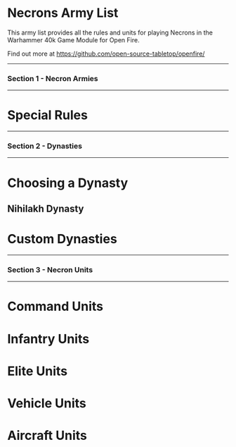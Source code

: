 # Necrons Army List

This army list provides all the rules and units for playing Necrons in the Warhammer 40k Game Module for Open Fire.

Find out more at https://github.com/open-source-tabletop/openfire/

---
### **Section 1 - Necron Armies**
---

# Special Rules

---
### **Section 2 - Dynasties**
---

# Choosing a Dynasty

## Nihilakh Dynasty

# Custom Dynasties

---
### **Section 3 - Necron Units**
---

# Command Units

# Infantry Units

# Elite Units

# Vehicle Units

# Aircraft Units
